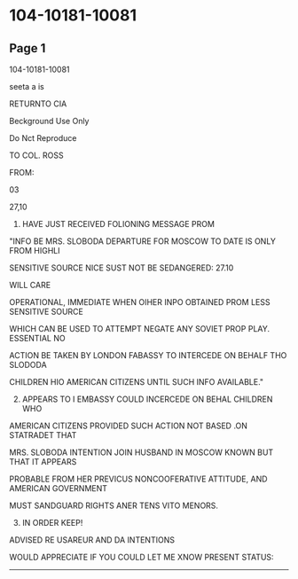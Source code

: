 # 104-10181-10081

## Page 1

104-10181-10081

seeta a is

RETURNTO CIA

Beckground Use Only

Do Nct Reproduce

TO COL. ROSS

FROM:

03

27,10

1. HAVE JUST RECEIVED FOLIONING MESSAGE PROM

"INFO BE MRS. SLOBODA DEPARTURE FOR MOSCOW TO DATE IS ONLY FROM HIGHLI

SENSITIVE SOURCE NICE SUST NOT BE SEDANGERED: 27.10

WILL CARE

OPERATIONAL, IMMEDIATE WHEN OIHER INPO OBTAINED PROM LESS SENSITIVE SOURCE

WHICH CAN BE USED TO ATTEMPT NEGATE ANY SOVIET PROP PLAY. ESSENTIAL NO

ACTION BE TAKEN BY LONDON FABASSY TO INTERCEDE ON BEHALF THO SLODODA

CHILDREN HIO AMERICAN CITIZENS UNTIL SUCH INFO AVAILABLE."

2. APPEARS TO I EMBASSY COULD INCERCEDE ON BEHAL CHILDREN WHO

AMERICAN CITIZENS PROVIDED SUCH ACTION NOT BASED .ON STATRADET THAT

MRS. SLOBODA INTENTION JOIN HUSBAND IN MOSCOW KNOWN BUT THAT IT APPEARS

PROBABLE FROM HER PREVICUS NONCOOFERATIVE ATTITUDE, AND AMERICAN GOVERNMENT

MUST SANDGUARD RIGHTS ANER TENS VITO MENORS.

3. IN ORDER KEEP!

ADVISED RE USAREUR AND DA INTENTIONS

WOULD APPRECIATE IF YOU COULD LET ME XNOW PRESENT STATUS:

---

